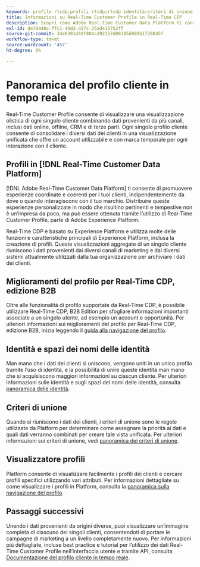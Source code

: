 ```yaml
---
keywords: profilo rtcdp;profili rtcdp;rtcdp identità;criteri di unione rtcdp;real-time customer profile
title: Informazioni su Real-Time Customer Profile in Real-Time CDP
description: Scopri come Adobe Real-time Customer Data Platform ti consente di promuovere esperienze coordinate, coerenti e rilevanti per i tuoi clienti utilizzando Real-Time Customer Profile.
exl-id: de70948c-ffc1-49d3-a57c-25ad415752ff
source-git-commit: 34e0381d40f884cd92157d08385d889b1739845f
workflow-type: tm+mt
source-wordcount: '457'
ht-degree: 0%

---
```


# Panoramica del profilo cliente in tempo reale

Real-Time Customer Profile consente di visualizzare una visualizzazione olistica di ogni singolo cliente combinando dati provenienti da più canali, inclusi dati online, offline, CRM e di terze parti. Ogni singolo profilo cliente consente di consolidare i diversi dati dei clienti in una visualizzazione unificata che offre un account utilizzabile e con marca temporale per ogni interazione con il cliente.

## Profili in [!DNL Real-Time Customer Data Platform]

[!DNL Adobe Real-Time Customer Data Platform] ti consente di promuovere esperienze coordinate e coerenti per i tuoi clienti, indipendentemente da dove o quando interagiscono con il tuo marchio. Distribuire queste esperienze personalizzate in modo che risultino pertinenti e tempestive non è un’impresa da poco, ma può essere ottenuta tramite l’utilizzo di Real-Time Customer Profile, parte di Adobe Experience Platform.

Real-Time CDP è basato su Experience Platform e utilizza molte delle funzioni e caratteristiche principali di Experience Platform, inclusa la creazione di profili. Queste visualizzazioni aggregate di un singolo cliente riuniscono i dati provenienti dai diversi canali di marketing e dai diversi sistemi attualmente utilizzati dalla tua organizzazione per archiviare i dati dei clienti.

## Miglioramenti del profilo per Real-Time CDP, edizione B2B

Oltre alle funzionalità di profilo supportate da Real-Time CDP, è possibile utilizzare Real-Time CDP, B2B Edition per sfogliare informazioni importanti associate a un singolo utente, ad esempio un account e opportunità. Per ulteriori informazioni sui miglioramenti del profilo per Real-Time CDP, edizione B2B, inizia leggendo il [guida alla navigazione del profilo](profile-browse.md).

## Identità e spazi dei nomi delle identità

Man mano che i dati dei clienti si uniscono, vengono uniti in un unico profilo tramite l’uso di identità, e la possibilità di unire queste identità man mano che si acquisiscono maggiori informazioni su ciascun cliente. Per ulteriori informazioni sulle identità e sugli spazi dei nomi delle identità, consulta [panoramica delle identità](identities-overview.md).

## Criteri di unione

Quando si riuniscono i dati dei clienti, i criteri di unione sono le regole utilizzate da Platform per determinare come assegnare la priorità ai dati e quali dati verranno combinati per creare tale vista unificata. Per ulteriori informazioni sui criteri di unione, vedi [panoramica dei criteri di unione](merge-policies.md).

## Visualizzatore profili

Platform consente di visualizzare facilmente i profili dei clienti e cercare profili specifici utilizzando vari attributi. Per informazioni dettagliate su come visualizzare i profili in Platform, consulta la [panoramica sulla navigazione del profilo](profile-browse.md).

## Passaggi successivi

Unendo i dati provenienti da origini diverse, puoi visualizzare un’immagine completa di ciascuno dei singoli clienti, consentendoti di portare le campagne di marketing a un livello completamente nuovo. Per informazioni più dettagliate, incluse best practice e tutorial per l’utilizzo dei dati Real-Time Customer Profile nell’interfaccia utente e tramite API, consulta [Documentazione del profilo cliente in tempo reale](../../profile/home.md).
